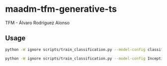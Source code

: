 # maadm-tfm-generative-ts
TFM - Álvaro Rodríguez Alonso

## Usage

```bash
python -W ignore scripts/train_classification.py --model-config classificator_custom0.json --dataset-config melbourne_pedestrian.json --ckpt-name classificator_custom0.ckpt
```


```bash
python -W ignore scripts/train_classification.py --model-config InceptionTime.json --dataset-config melbourne_pedestrian.json --ckpt-name inception_time0.ckpt
```
